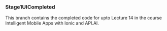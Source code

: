 ### Stage1UICompleted

This branch contains the completed code for upto Lecture 14 in the course Intelligent Mobile Apps with Ionic and API.AI.
